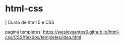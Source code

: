 # html-css
| Curso de html 5 e CSS 

pagina templetes: https://wesleysantos0.github.io/html-css/CSS/flexbox/templetes/idea.html
